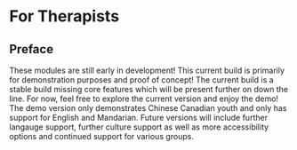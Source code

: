 # For Therapists

## Preface
These modules are still early in development! This current build is primarily for demonstration purposes and proof of concept! The current build is a stable build missing core features which will be present further on down the line. For now, feel free to explore the current version and enjoy the demo! The demo version only demonstrates Chinese Canadian youth and only has support for English and Mandarian. Future versions will include further langauge support, further culture support as well as more accessibility options and continued support for various groups.